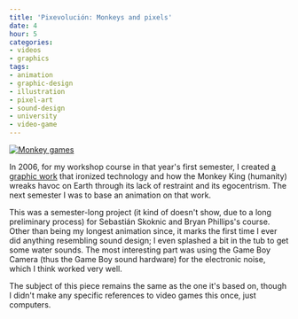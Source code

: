 ```yaml
---
title: 'Pixevolución: Monkeys and pixels'
date: 4
hour: 5
categories:
- videos
- graphics
tags:
- animation
- graphic-design
- illustration
- pixel-art
- sound-design
- university
- video-game
---
```


[![Monkey games](http://blog.agj.cl/wp-content/uploads/2009/06/monkeygames.jpg "Monkey games")](http://piclog.agj.cl/index.php?showimage=49)

In 2006, for my workshop course in that year's first semester, I created [a graphic work](http://piclog.agj.cl/index.php?showimage=49) that ironized technology and how the Monkey King (humanity) wreaks havoc on Earth through its lack of restraint and its egocentrism. The next semester I was to base an animation on that work.

<VideoEmbed service="vimeo" id="1259501" width="500" height="357" />

This was a semester-long project (it kind of doesn't show, due to a long preliminary process) for Sebastián Skoknic and Bryan Phillips's course. Other than being my longest animation since, it marks the first time I ever did anything resembling sound design; I even splashed a bit in the tub to get some water sounds. The most interesting part was using the Game Boy Camera (thus the Game Boy sound hardware) for the electronic noise, which I think worked very well.

The subject of this piece remains the same as the one it's based on, though I didn't make any specific references to video games this once, just computers.

